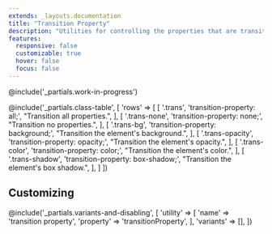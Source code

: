 ```yaml
---
extends: _layouts.documentation
title: "Transition Property"
description: "Utilities for controlling the properties that are transitioned in CSS transitions."
features:
  responsive: false
  customizable: true
  hover: false
  focus: false
---
```


@include('_partials.work-in-progress')

@include('_partials.class-table', [
  'rows' => [
    [
      '.trans',
      'transition-property: all;',
      "Transition all properties.",
    ],
    [
      '.trans-none',
      'transition-property: none;',
      "Transition no properties.",
    ],
    [
      '.trans-bg',
      'transition-property: background;',
      "Transition the element's background.",
    ],
    [
      '.trans-opacity',
      'transition-property: opacity;',
      "Transition the element's opacity.",
    ],
    [
      '.trans-color',
      'transition-property: color;',
      "Transition the element's color.",
    ],
    [
      '.trans-shadow',
      'transition-property: box-shadow;',
      "Transition the element's box shadow.",
    ],
  ]
])

## Customizing

@include('_partials.variants-and-disabling', [
    'utility' => [
        'name' => 'transition property',
        'property' => 'transitionProperty',
    ],
    'variants' => [],
])
